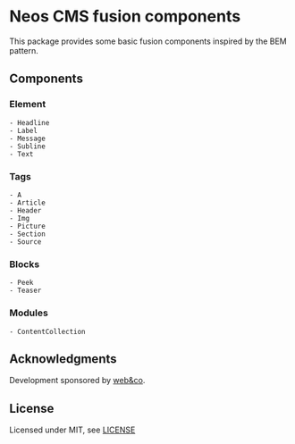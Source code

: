 # Neos CMS fusion components
This package provides some basic fusion components inspired by the BEM pattern. 

## Components

### Element

```
- Headline
- Label
- Message
- Subline
- Text
```

### Tags

```
- A
- Article
- Header
- Img
- Picture
- Section
- Source
```

### Blocks

```
- Peek
- Teaser
```

### Modules

```
- ContentCollection
```

Acknowledgments
---------------
Development sponsored by [web&co](http://webandco.com).

License
----------
Licensed under MIT, see [LICENSE](LICENSE)